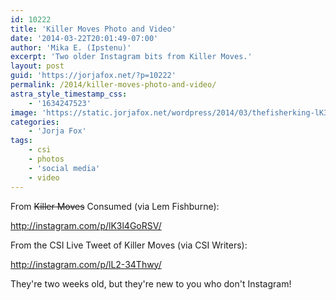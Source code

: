 ```yaml
---
id: 10222
title: 'Killer Moves Photo and Video'
date: '2014-03-22T20:01:49-07:00'
author: 'Mika E. (Ipstenu)'
excerpt: 'Two older Instagram bits from Killer Moves.'
layout: post
guid: 'https://jorjafox.net/?p=10222'
permalink: /2014/killer-moves-photo-and-video/
astra_style_timestamp_css:
    - '1634247523'
image: 'https://static.jorjafox.net/wordpress/2014/03/thefisherking-lK3l4GoRSV.jpg'
categories:
    - 'Jorja Fox'
tags:
    - csi
    - photos
    - 'social media'
    - video
---
```


From <del>Killer Moves</del> Consumed (via Lem Fishburne):

http://instagram.com/p/lK3l4GoRSV/

From the CSI Live Tweet of Killer Moves (via CSI Writers):

http://instagram.com/p/lL2-34Thwy/

They're two weeks old, but they're new to you who don't Instagram!